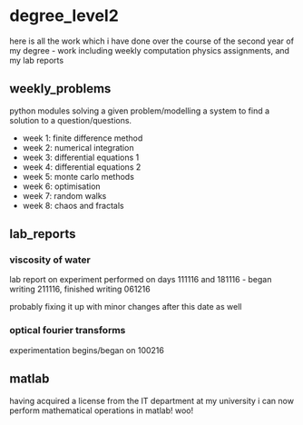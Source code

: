# degree_level2
here is all the work which i have done over the course of the second year of my degree - work including weekly computation physics assignments, and my lab reports

## weekly_problems
python modules solving a given problem/modelling a system to find a solution to a question/questions.

- week 1: finite difference method
- week 2: numerical integration
- week 3: differential equations 1
- week 4: differential equations 2
- week 5: monte carlo methods
- week 6: optimisation
- week 7: random walks
- week 8: chaos and fractals

## lab_reports
### viscosity of water
lab report on experiment performed on days 111116 and 181116 - began writing 211116, finished writing 061216

probably fixing it up with minor changes after this date as well

### optical fourier transforms
experimentation begins/began on 100216

## matlab
having acquired a license from the IT department at my university i can now perform mathematical operations in matlab! woo! 